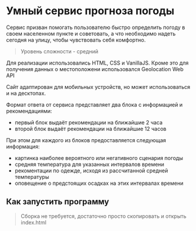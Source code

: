 # Умный сервис прогноза погоды

Сервис призван помогать пользователю быстро определить погоду в своем населенном пункте и советовать, а что необходимо надеть сегодня на улицу, чтобы чувствовать себя комфортно.

> Уровень сложности - средний

Для реализации использовались HTML, CSS и VanillaJS.
Кроме это для получения данных о местоположени использовался Geolocation Web API

Сайт адаптирован для мобильных устройств, но может использоваться и на десктопах.

Формат ответа от сервиса представляет два блока с информацией и рекомендациями:

- первый блок выдаёт рекомендации на ближайшие 2 часа
- второй блок выдаёт рекомендации на ближайшие 12 часов

При этом для каждого из блоков предоставляется следующая информация:

- картинка наиболее вероятного или негативного сценария погоды
- средняя температура для указанных интервалов времени
- рекоментации по одежде, исходя из рассчитанной средней температуры
- оповещение о предстоящих осадках на этих интервалах времени

## Как запустить программу

> Сборка не требуется, достаточно просто скопировать и открыть index.html
